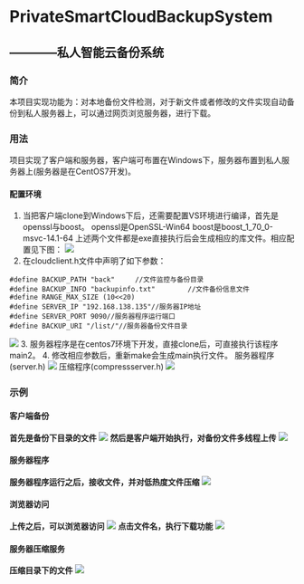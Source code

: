 # PrivateSmartCloudBackupSystem
## ————私人智能云备份系统

### 简介
本项目实现功能为：对本地备份文件检测，对于新文件或者修改的文件实现自动备份到私人服务器上，可以通过网页浏览服务器，进行下载。
### 用法
项目实现了客户端和服务器，客户端可布置在Windows下，服务器布置到私人服务器上(服务器是在CentOS7开发)。

#### 配置环境
1. 当把客户端clone到Windows下后，还需要配置VS环境进行编译，首先是openssl与boost。
  openssl是OpenSSL-Win64
  boost是boost_1_70_0-msvc-14.1-64
 上述两个文件都是exe直接执行后会生成相应的库文件。相应配置见下图：
![](https://github.com/Be-doing/PrivateSmartCloudBackupSystem/blob/master/Irrelevant_picture/%E7%8E%AF%E5%A2%83%E9%85%8D%E7%BD%AE.png)
2. 在cloudclient.h文件中声明了如下参数：
 ```
 #define BACKUP_PATH "back"		//文件监控与备份目录
#define BACKUP_INFO "backupinfo.txt"		//文件备份信息文件
#define RANGE_MAX_SIZE (10<<20)
#define SERVER_IP "192.168.138.135"//服务器IP地址
#define SERVER_PORT 9090//服务器程序运行端口
#define BACKUP_URI "/list/"//服务器备份文件目录
 ```
![](https://github.com/Be-doing/PrivateSmartCloudBackupSystem/blob/master/Irrelevant_picture/%E5%8F%82%E6%95%B0%E8%AF%B4%E6%98%8E.png)
3. 服务器程序是在centos7环境下开发，直接clone后，可直接执行该程序main2。
4. 修改相应参数后，重新make会生成main执行文件。
服务器程序(server.h)
![](https://github.com/Be-doing/PrivateSmartCloudBackupSystem/blob/master/Irrelevant_picture/%E6%9C%8D%E5%8A%A1%E5%99%A8%E7%A8%8B%E5%BA%8F%E5%8F%82%E6%95%B0%E8%AE%BE%E7%BD%AE.png)
压缩程序(compressserver.h)
![](https://github.com/Be-doing/PrivateSmartCloudBackupSystem/blob/master/Irrelevant_picture/%E5%8E%8B%E7%BC%A9%E7%A8%8B%E5%BA%8F%E5%8F%82%E6%95%B0.png)
 ### 示例
 #### 客户端备份
 **首先是备份下目录的文件**
 ![](https://github.com/Be-doing/PrivateSmartCloudBackupSystem/blob/master/Irrelevant_picture/backdir.png)
 **然后是客户端开始执行，对备份文件多线程上传**
 ![](https://github.com/Be-doing/PrivateSmartCloudBackupSystem/blob/master/Irrelevant_picture/%E5%AE%A2%E6%88%B7%E7%AB%AF%E7%A4%BA%E4%BE%8B.png)
 #### 服务器程序
 **服务器程序运行之后，接收文件，并对低热度文件压缩**
 ![](https://github.com/Be-doing/PrivateSmartCloudBackupSystem/blob/master/Irrelevant_picture/%E6%9C%8D%E5%8A%A1%E7%AB%AF%E7%A4%BA%E4%BE%8B.png)
 #### 浏览器访问
 **上传之后，可以浏览器访问**
 ![](https://github.com/Be-doing/PrivateSmartCloudBackupSystem/blob/master/Irrelevant_picture/%E7%BD%91%E9%A1%B5%E7%A4%BA%E4%BE%8B.png)
 **点击文件名，执行下载功能**
 ![](https://github.com/Be-doing/PrivateSmartCloudBackupSystem/blob/master/Irrelevant_picture/%E6%96%87%E4%BB%B6%E4%B8%8B%E8%BD%BD%E7%A4%BA%E4%BE%8B.png)
 #### 服务器压缩服务
**压缩目录下的文件**
![](https://github.com/Be-doing/PrivateSmartCloudBackupSystem/blob/master/Irrelevant_picture/%E6%9C%8D%E5%8A%A1%E5%99%A8%E5%8E%8B%E7%BC%A9%E7%9B%AE%E5%BD%95%E7%A4%BA%E4%BE%8B.png)
